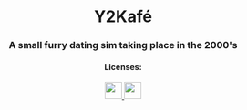 <div align="center">  
  <h1>Y2Kafé</h1>
  <h3>A small furry dating sim taking place in the 2000's</h3>
  <h4>Licenses:</h4>
  <a href="https://github.com/ThatOneCalculator/BASED-LICENSE/">
    <img src="https://custom-icon-badges.herokuapp.com/badge/BASED_LICENSE-696969?logo=gigachad&style=for-the-badge" height=30>
  </a>
  <a href="https://creativecommons.org/licenses/by-nc-sa/4.0/">
    <img src="https://user-images.githubusercontent.com/44733677/157548834-3b5e6dcf-08e9-4f2c-9b7a-99aed54019bf.png" height=30>
  </a>  
</div>
